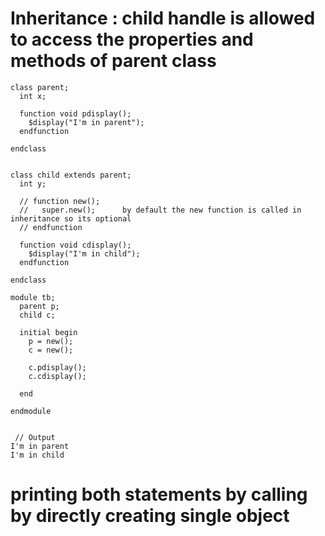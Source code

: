 # Inheritance : child handle is allowed to access the properties and methods of parent class


```
class parent;
  int x;
  
  function void pdisplay();
    $display("I'm in parent");
  endfunction
  
endclass


class child extends parent;
  int y;
  
  // function new();
  //   super.new();      by default the new function is called in inheritance so its optional
  // endfunction
  
  function void cdisplay();
    $display("I'm in child");
  endfunction
  
endclass

module tb;
  parent p;
  child c;
  
  initial begin
    p = new();
    c = new();
    
    c.pdisplay();
    c.cdisplay();
    
  end
  
endmodule
    
    
 // Output
I'm in parent
I'm in child

```

# printing both statements by calling by directly creating single object

```
